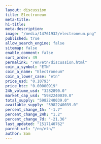 ```yaml
---
layout: discussion
title: Electroneum
meta-title: 
h1-title: 
meta-description: 
image: "/media/14761932/electroneum.png"
published: true
allow_search_engine: false
sitemap: false
enable_comment: false
sort_order: 49
permalink: "/en/etn/discussion.html"
coin_a_symbol: "ETN"
coin_a_name: "Electroneum"
coin_a_lower_case: "etn"
price_usd: "0.10793"
price_btc: "0.00000919"
24h_volume_usd: "3282890.0"
market_cap_usd: "5982240039.0"
total_supply: "5982240039.0"
available_supply: "5982240039.0"
percent_change_1h: "-1.7"
percent_change_24h: "1.2"
percent_change_7d: "-21.36"
last_updated: "1517140762"
parent-url: "/en/etn/"
author: Sam
---
```


